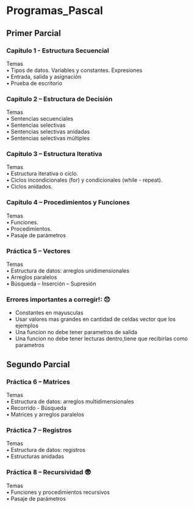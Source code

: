 # Programas_Pascal

## Primer Parcial

### Capitulo 1 - Estructura Secuencial

Temas
<br>
• Tipos de datos. Variables y constantes. Expresiones
<br>
• Entrada, salida y asignación
<br>
• Prueba de escritorio
<br>
  
### Capitulo 2 – Estructura de Decisión

Temas
<br>
• Sentencias secuenciales
<br>
• Sentencias selectivas
<br>
• Sentencias selectivas anidadas
<br>
• Sentencias selectivas múltiples
<br>

### Capitulo 3 – Estructura Iterativa

Temas
<br>
• Estructura iterativa o ciclo.
<br>
• Ciclos incondicionales (for) y condicionales (while - repeat).
<br>
• Ciclos anidados.

### Capitulo 4 – Procedimientos y Funciones

Temas
<br>
• Funciones.
<br>
• Procedimientos.
<br>
• Pasaje de parámetros

### Práctica 5 – Vectores

Temas
<br>
• Estructura de datos: arreglos unidimensionales
<br>
• Arreglos paralelos
<br>
• Búsqueda – Inserción – Supresión

### Errores importantes a corregir!: :disappointed:
- Constantes en mayusculas
- Usar valores mas grandes en cantidad de celdas vector que los ejemplos
- Una funcion no debe tener parametros de salida 
- Una funcion no debe tener lecturas dentro,tiene que recibirlas como parametros


## Segundo Parcial

### Práctica 6 – Matrices

Temas
<br>
• Estructura de datos: arreglos multidimensionales
<br>
• Recorrido - Búsqueda
<br>
• Matrices y arreglos paralelos

### Práctica 7 – Registros

Temas
<br>
• Estructura de datos: registros
<br>
• Estructuras anidadas

### Práctica 8 – Recursividad :fearful:

Temas
<br>
• Funciones y procedimientos recursivos
<br>
• Pasaje de parámetros

